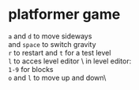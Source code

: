 # platformer game
`a` and `d` to move sideways\
and `space` to switch gravity\
`r` to restart and `t` for a test level
\
`l` to acces level editor \ 
in level editor:\
`1-9` for blocks\
`o` and `l` to move up and down\

